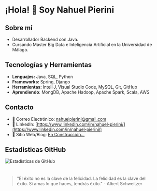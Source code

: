 # ¡Hola! 👋 Soy Nahuel Pierini

## Sobre mí
- Desarrollador Backend con Java.
- Cursando Máster Big Data e Inteligencia Artificial en la Universidad de Málaga.

## Tecnologías y Herramientas
- **Lenguajes:** Java, SQL, Python
- **Frameworks:** Spring, Django
- **Herramientas:** IntelliJ, Visual Studio Code, MySQL, Git, GitHub
- **Aprendiendo:** MongDB, Apache Hadoop, Apache Spark, Scala, AWS



## Contacto
- 📧 Correo Electrónico: [nahuelpierini@gmail.com](mailto:tu@email.com)
- 🔗 LinkedIn: [https://www.linkedin.com/in/nahuel-pierini/](https://www.linkedin.com/in/nahuel-pierini/)
- 💼 Sitio Web/Blog: [En Construcción...](https://tu-sitio-web.com)

## Estadísticas GitHub
![Estadísticas de GitHub](https://github-readme-stats.vercel.app/api?username=tnahuelpierini&show_icons=true&theme=radical)

#
> "El éxito no es la clave de la felicidad. La felicidad es la clave del éxito. Si amas lo que haces, tendrás éxito." - Albert Schweitzer
